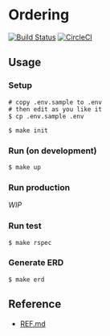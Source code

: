 # Ordering

[![Build Status](https://travis-ci.com/arsley/Ordering-system.svg?branch=master)](https://travis-ci.com/arsley/Ordering-system)
[![CircleCI](https://circleci.com/gh/czc-dev/Ordering-system.svg?style=svg)](https://circleci.com/gh/czc-dev/Ordering-system)

## Usage

### Setup

```shell
# copy .env.sample to .env
# then edit as you like it
$ cp .env.sample .env

$ make init
```

### Run (on development)

```shell
$ make up
```

### Run production

_WIP_

### Run test

```shell
$ make rspec
```

### Generate ERD

```shell
$ make erd
```

## Reference

- [REF.md](REF.md)
